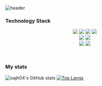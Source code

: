 <p>&nbsp;</p>
<div align="center"></div>
<p><img src="https://capsule-render.vercel.app/api?type=waving&amp;color=auto&amp;height=250&amp;section=header&amp;text=oajh04's%20GitHub&amp;fontSize=70&amp;animation=scaleIn" referrerpolicy="no-referrer" alt="header"></p>
<p></p>
<h3 >Technology Stack</h3>
<div align="center">
  <span><img src="https://img.shields.io/badge/HTML5-E34F26?style=flat-square&amp;logo=HTML5&amp;logoColor=white"><span>
  <img src="https://img.shields.io/badge/CSS3-254bdd?style=flat-square&amp;logo=CSS3&amp;logoColor=white">
  <img src="https://img.shields.io/badge/JavaScript-F7DF1E?style=flat-square&amp;logo=JavaScript&amp;logoColor=white">
  <img src="https://img.shields.io/badge/TypeScript-61DAFB?style=flat-square&amp;logo=react&amp;logoColor=white">
    <br>
  <img src="https://img.shields.io/badge/ReactJs-3074bf?style=flat-square&amp;logo=react&amp;logoColor=white">
  <img src="https://img.shields.io/badge/NextJs-000000?style=flat-square&amp;logo=react&amp;logoColor=white">
    <br>
  <img src="https://img.shields.io/badge/styled%20components-DB7093?style=flat-square&amp;logo=styled-components&amp;logoColor=white">
    <img src="https://img.shields.io/badge/EmotionJs-f785d0?style=flat-square&amp;logo=styled-components&amp;logoColor=white">
  </span></span></div>
<p>&nbsp;</p>
<p></p>
<h3 >My stats </h3>
<p><img src="https://github-readme-stats.vercel.app/api?username=oajh04&amp;show_icons=true" referrerpolicy="no-referrer" alt="oajh04's GitHub stats">
<a href='https://github.com/anuraghazra/github-readme-stats'><img src="https://github-readme-stats.vercel.app/api/top-langs/?username=oajh04&amp;layout=compact" referrerpolicy="no-referrer" alt="Top Langs"></a></p>
</div>
